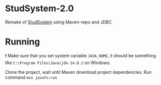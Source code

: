 # StudSystem-2.0
Remake of [StudSystem](https://github.com/SirojiddinSaidmurodov/StudSystem-archived) using Maven-repo and JDBC
# Running
❗ Make sure that you set system variable `JAVA_HOME`, it should be something like `C:\Program Files\Java\jdk-14.0.2` on Windows.

Clone the project, wait until Maven download project dependencies. Run command `mvn javafx:run`